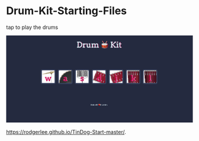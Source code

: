 # Drum-Kit-Starting-Files
tap to play the drums

![Design preview for the DrumKit Udemy Web dev coding challenge](./images/drumkit-preview.png)

https://rodgerlee.github.io/TinDog-Start-master/.
